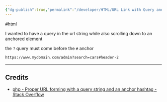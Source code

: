 ```yaml
---
{"dg-publish":true,"permalink":"/developer/HTML/URL Link with Query and ID Anchor/","created":"2024-02-29T22:19:55.995-06:00","updated":"2024-03-01T00:19:37.000-06:00"}
---
```


#html 

I wanted to have a query in the url string while also scrolling down to an anchored element

the  `?` query must  come before the `#` anchor

```html
https://www.mydomain.com/admin?search=cars#header-2
```

---
## Credits
- [php - Proper URL forming with a query string and an anchor hashtag - Stack Overflow](https://stackoverflow.com/questions/12682952/proper-url-forming-with-a-query-string-and-an-anchor-hashtag)